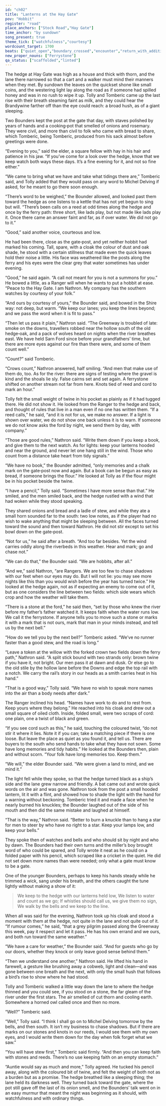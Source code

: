 ```yaml
---
id: "ch02"
title: "Lanterns at the Hay Gate"
pov: "Hobbit"
register: "road"
place_anchors: ["Stock Road","Hay Gate"]
time_anchor: "by sundown"
song_present: true
theme_tick: ["watchfulness","courtesy"]
wordcount_target: 1700
beats: ["quiet_open","boundary_crossed","encounter","return_with_addition"]
new_proper_nouns: ["Ferrystone"]
qa_status: ["scaffolded","linted"]
---
```


The hedge at Hay Gate was high as a house and thick with thorn, and the lane there narrowed so that a cart and a walker must mind their manners when they met. By sundown the leaves on the quickset shone like small coins, and the westering light lay along the road as if someone had spilled honey and was in no rush to wipe it up. Tolly and Tomberic came up the last rise with their breath steaming faint as milk, and they could hear the Brandywine farther off than the eye could reach: a broad hush, as of a giant sleeping.

Two Bounders kept the post at the gate that day, with staves polished by years of hands and a cooking‑pot that smelled of onions and rosemary. They were civil, and more than civil to folk who came with bread to share, which Tomberic, being Tomberic, produced from his sack almost before greetings were done.

“Evening to you,” said the elder, a square fellow with hay in his hair and patience in his jaw. “If you’ve come for a look over the hedge, know that we keep watch both ways these days. It’s a fine evening for it, and not so fine either.”

“We came to bring what we have and take what tidings there are,” Tomberic said, and Tolly added that they would pass on any word to Michel Delving if asked, for he meant to go there soon enough.

“There’s word to be weighed,” the Bounder allowed, and looked past them toward the hedge as one listens to a kettle that has not yet begun to sing but will. “There’s been calls on a reed at odd times along the hedge and once by the ferry path: three short, like lads play, but not made like lads play it. Once there came an answer faint and far, as if over water. We did not go to it.”

“Good,” said another voice, courteous and low.

He had been there, close as the gate‑post, and yet neither hobbit had marked his coming. Tall, spare, with a cloak the colour of dust and oak shade, he stood with a certain stillness that made even the quick leaves hold their noise a little. His face was weathered like the posts along the ferry and his eyes were the clear grey that water sometimes has under evening.

“Good,” he said again. “A call not meant for you is not a summons for you.” He bowed a little, as a Ranger will when he wants to put a hobbit at ease. “Peace to the Hay Gate. I am Nathron. My company has the southern watches by courtesy of your folk.”

“And ours by courtesy of yours,” the Bounder said, and bowed in the Shire way: not deep, but warm. “We keep our lanes; you keep the lines beyond; and we pass the word when it is fit to pass.”

“Then let us pass it plain,” Nathron said. “The Greenway is troubled of late: smoke on the downs, travellers robbed near the hollow south of the old hedge‑oak, and a pack of wolves heard on nights when the river breathes east. We have held Sarn Ford since before your grandfathers’ time, but there are more eyes against our fire than there were, and some of them count well.”

“Count?” said Tomberic.

“Crows count,” Nathron answered, half smiling. “And men that make use of them do, too. As for the river: there are signs of testing where the gravel is kind and the shoals lie sly. False cairns set and set again. A ferrystone shifted on another stream not far from here. Knots tied of reed and cord to mark an hour.”

Tolly felt the small weight of twine in his pocket as plainly as if it had tugged there. He did not show it. He looked from the Ranger to the hedge and back, and thought of rules that live in a man even if no one has written them. “If a reed calls,” he said, “and it is not for us, we make no answer. If a light is shown over water, we do not show one back unless it is to warn. If someone we do not know asks the ford by night, we send them by day, with company.”

“Those are good rules,” Nathron said. “Write them down if you keep a book, and give them to the next watch. As for lights: keep your lanterns hooded and near the ground, and never let one hang still in the wind. Those who count from a distance take heart from tidy signals.”

“We have no book,” the Bounder admitted, “only memories and a chalk mark on the gate‑post now and again. But a book can be begun as easy as bread, if someone brings the flour.” He looked at Tolly as if the flour might be in his pocket beside the twine.

“I have a pencil,” Tolly said. “Sometimes I have more sense than that.” He smiled, and the men smiled back, and the hedge rustled with a wind that had woken while they stood speaking.

They shared onions and bread and a ladle of stew, and while they ate a small horn sounded far to the south: two low notes, as if the player had no wish to wake anything that might be sleeping between. All the faces turned toward the sound and then toward Nathron. He did not stir except to set his bowl down on the gate‑post.

“Not for us,” he said after a breath. “And too far besides. Yet the wind carries oddly along the riverbeds in this weather. Hear and mark; go and chase not.”

“We can do that,” the Bounder said. “We are hobbits, after all.”

“And we,” said Nathron, “are Rangers. We are too few to chase shadows with our feet when our eyes may do. But I will not lie: you may see more nights like this than you would wish before the year has turned twice.” He looked at the hedge again, not as if expecting an enemy to come out of it, but as one considers the line between two fields: which side wears which crop and how the weather will take them.

“There is a stone at the ford,” he said then, “set by those who knew the river before my father’s father watched it. It keeps faith when the water runs low. We call it the ferrystone. If anyone tells you to move such a stone or marks it with a mark that is not ours, mark that man in your minds instead, and tell us by the next bell.”

“How do we tell you by the next bell?” Tomberic asked. “We’ve no runner faster than a good stew, and the road is long.”

“Leave a token at the willow with the forked crown two fields down the ferry path,” Nathron said. “A split stick bound with two strands only: brown twine if you have it, not bright. Our men pass it at dawn and dusk. Or else go to the old stile by the hollow lane before the Downs and edge the top rail with a notch. We carry the rail’s story in our heads as a smith carries heat in his hand.”

“That is a good way,” Tolly said. “We have no wish to speak more names into the air than a body needs after dark.”

The Ranger inclined his head. “Names have work to do and to rest from. Keep yours where they belong.” He reached into his cloak and drew out a small square of oiled cloth. Inside, folded small, were two scraps of cord: one plain, one a twist of black and green.

“If you see cord such as this,” he said, touching the coloured twist, “do not stir it where it lies. Note it if you can; take a matching piece if there is one loose. But leave the place as quiet as you found it, and tell us. There are buyers to the south who send hands to take what they have not sown. Some have long memories and tidy habits.” He looked at the Bounders then, plain and without scorn. “Your folk have long memories too. Keep them.”

“We will,” the elder Bounder said. “We were given a land to mind, and we mind it.”

The light fell while they spoke, so that the hedge turned black as a ship’s side and the lane grew narrow and friendly. A bat came out and wrote quick words on the air and was gone. Nathron took from the post a small hooded lantern, lit it with a flint, and showed how to shade the light with the hand for a warning without beckoning. Tomberic tried it and made a face when he nearly burned his knuckles; the Bounder laughed out of the side of his mouth and then did the same mistake and laughed at himself.

“That is the way,” Nathron said. “Better to burn a knuckle than to hang a star for men to steer by who have no right to a star. Keep your lamps low, and keep your bells.”

They spoke then of watches and bells and who should sit by night and who by dawn. The Bounders had their own turns and the miller’s boy brought word of who could be spared, and Tolly wrote it neat as he could on a folded paper with his pencil, which scraped like a cricket in the quiet. He did not set down more names than were needed; only what a gate must know to be a gate.

One of the younger Bounders, perhaps to keep his hands steady while he trimmed a wick, sang under his breath, and the others caught the tune lightly without making a show of it:

> We keep to the hedge with our lanterns held low,
> We listen to water and count as we go;
> If whistles should call us, we give them no sign,
> We walk by the bells and we keep to the line.

When all was said for the evening, Nathron took up his cloak and stood a moment with them at the hedge, not quite in the lane and not quite out of it. “If rumour comes,” he said, “that a grey pilgrim passed along the Greenway this week, pay it respect and let it pass. He has his own errand and we ours, and both run toward the same weather.”

“We have a care for weather,” the Bounder said. “And for guests who go by our doors, whether they knock or only leave good sense behind them.”

“Then we understand one another,” Nathron said. He lifted his hand in farewell, a gesture like brushing away a cobweb, light and clean—and was gone between one breath and the next, with only the small hush that follows a bird’s rise to show where he had stood.

Tolly and Tomberic walked a little way down the lane to where the hedge thinned and you could see, if you stood on a stone, the far gleam of the river under the first stars. The air smelled of cut thorn and cooling earth. Somewhere a horned owl called once and then no more.

“Well?” Tomberic said.

“Well,” Tolly said. “I think I shall go on to Michel Delving tomorrow by the bells, and then south. It isn’t my business to chase shadows. But if there are marks on our stones and knots in our reeds, I would see them with my own eyes, and I would write them down for the day when folk forget what we saw.”

“You will have stew first,” Tomberic said firmly. “And then you can keep faith with stones and reeds. There’s no use keeping faith on an empty stomach.”

“Auntie would say as much and more,” Tolly agreed. He tucked his pencil away, along with the coloured bit of twine, and felt the weight of both not as a burden but as a promise. The hedge breathed like a sleeping thing; the lane held its darkness well. They turned back toward the gate, where the pot still gave off the last of its onion smell, and the Bounders’ talk went on in an easy murmur that meant the night was beginning as it should, with watchfulness and with ordinary things.
